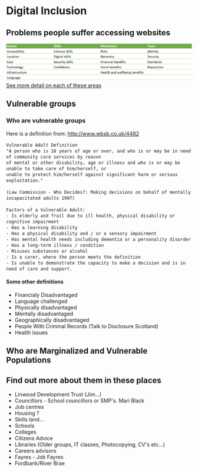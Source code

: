 # Digital Inclusion

## Problems people suffer accessing websites
![Digital Inclusion - Problems People Suffer](images/Dinc_problems.png)
[See more detail on each of these areas](problems.md)




## Vulnerable groups
### Who are vulnerable groups
Here is a definition from: http://www.wbsb.co.uk/4482

```
Vulnerable Adult Definition
"A person who is 18 years of age or over, and who is or may be in need of community care services by reason 
of mental or other disability, age or illness and who is or may be unable to take care of him/herself, or 
unable to protect him/herself against significant harm or serious exploitation."

(Law Commission - Who Decides?: Making decisions on behalf of mentally incapacitated adults 1997)

Factors of a Vulnerable Adult:
- Is elderly and frail due to ill health, physical disability or cognitive impairment
- Has a learning disability
- Has a physical disability and / or a sensory impairment
- Has mental health needs including dementia or a personality disorder
- Has a long-term illness / condition
- Misuses substances or alcohol
- Is a carer, where the person meets the definition
- Is unable to demonstrate the capacity to make a decision and is in need of care and support.
```

#### Some other definitions
- Financialy Disadvantaged
- Language challenged
- Physically disadvantaged
- Mentally disadvantaged
- Geographically disadvantaged
- People With Criminal Records (Talk to Disclosure Scotland)
- Health issues

## Who are Marginalized and Vulnerable Populations



## Find out more about them in these places
- Linwood Development Trust (Jim...)
- Councillors - School councillors or SMP's. Mari Black
- Job centres
- Housing ?
- Skills land...
- Schools
- Colleges
- Citizens Advice
- Libraries (Older groups, IT classes, Photocopying, CV's etc...)
- Careers advisors
- Fayres - Job Fayres
- Fordbank/River Brae


